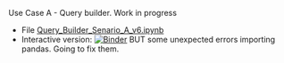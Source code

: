 Use Case A - Query builder. Work in progress
* File [Query_Builder_Senario_A_v6.ipynb](Query_Builder_Senario_A_v6.ipynb)
* Interactive version: [![Binder](https://mybinder.org/badge_logo.svg)](https://mybinder.org/v2/gh/KSpiliop/Query_builder/main?filepath=Query_Builder_Senario_A_v6.ipynb) BUT some unexpected errors importing pandas. Going to fix them.
